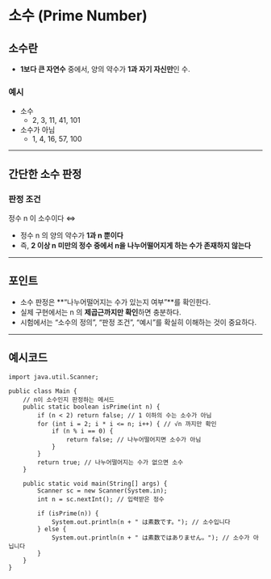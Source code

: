 # 소수 (Prime Number)

## 소수란
- **1보다 큰 자연수** 중에서, 양의 약수가 **1과 자기 자신만**인 수.

### 예시
- 소수  
  - 2, 3, 11, 41, 101
- 소수가 아님  
  - 1, 4, 16, 57, 100

---

## 간단한 소수 판정

### 판정 조건
정수 n 이 소수이다 ⇔  
- 정수 n 의 양의 약수가 **1과 n 뿐이다**  
- 즉, **2 이상 n 미만의 정수 중에서 n을 나누어떨어지게 하는 수가 존재하지 않는다**

---

## 포인트
- 소수 판정은 **“나누어떨어지는 수가 있는지 여부”**를 확인한다.  
- 실제 구현에서는 n 의 **제곱근까지만 확인**하면 충분하다.  
- 시험에서는 “소수의 정의”, “판정 조건”, “예시”를 확실히 이해하는 것이 중요하다.
  
---

## 예시코드

```
import java.util.Scanner;

public class Main {
    // n이 소수인지 판정하는 메서드
    public static boolean isPrime(int n) {
        if (n < 2) return false; // 1 이하의 수는 소수가 아님
        for (int i = 2; i * i <= n; i++) { // √n 까지만 확인
            if (n % i == 0) {
                return false; // 나누어떨어지면 소수가 아님
            }
        }
        return true; // 나누어떨어지는 수가 없으면 소수
    }

    public static void main(String[] args) {
        Scanner sc = new Scanner(System.in);
        int n = sc.nextInt(); // 입력받은 정수

        if (isPrime(n)) {
            System.out.println(n + " は素数です。"); // 소수입니다
        } else {
            System.out.println(n + " は素数ではありません。"); // 소수가 아닙니다
        }
    }
}
```
